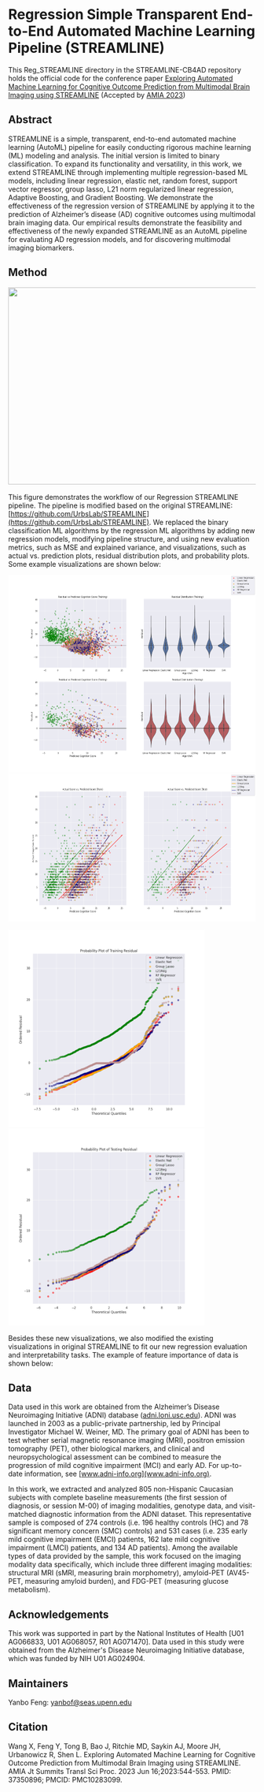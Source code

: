 # Regression Simple Transparent End-to-End Automated Machine Learning Pipeline (STREAMLINE)
This Reg_STREAMLINE directory in the STREAMLINE-CB4AD repository holds the official code for the 
conference paper [Exploring Automated Machine Learning for Cognitive Outcome Prediction
from Multimodal Brain Imaging using STREAMLINE](https://pubmed.ncbi.nlm.nih.gov/37350896/) 
(Accepted by [AMIA 2023](https://amia.org/education-events/amia-2023-informatics-summit))

## Abstract
STREAMLINE is a simple, transparent, end-to-end automated machine learning (AutoML) pipeline for 
easily conducting rigorous machine learning (ML) modeling and analysis. The initial version is 
limited to binary classification. To expand its functionality and versatility, in this work, 
we extend STREAMLINE through implementing multiple regression-based ML models, including linear 
regression, elastic net, random forest, support vector regressor, group lasso, L21 norm regularized 
linear regression, Adaptive Boosting, and Gradient Boosting. 
We demonstrate the effectiveness of the regression version of STREAMLINE by applying it to 
the prediction of Alzheimer’s disease (AD) cognitive outcomes using multimodal brain imaging 
data. Our empirical results demonstrate the feasibility and effectiveness of the newly expanded 
STREAMLINE as an AutoML pipeline for evaluating AD regression models, and for discovering multimodal 
imaging biomarkers.

## Method
<img src="Reg_STREAMLINE.png" width="600" height="400">

This figure demonstrates the workflow of our Regression STREAMLINE pipeline. The pipeline is modified based on the original STREAMLINE: [https://github.com/UrbsLab/STREAMLINE](https://github.com/UrbsLab/STREAMLINE). We replaced the binary classification ML algorithms by the regression ML algorithms by adding new regression models, modifying pipeline structure, and using new evaluation metrics, such as MSE and explained variance, and visualizations, such as actual vs. prediction plots, residual distribution plots, and probability plots. Some example visualizations are shown below:

<img src="residual_distrib_all_algorithms.png" width="600" height="400">

<img src="actual_vs_predict_all_algorithms.png" width="600" height="300">

<img src="probability_train_residual_all_algorithms.png" width="400" height="400"> <img src="probability_test_residual_all_algorithms.png" width="400" height="400">

Besides these new visualizations, we also modified the existing visualizations in original STREAMLINE to fit our new regression evaluation and interpretability tasks. The example of feature importance of data is shown below:



## Data
Data used in this work are obtained from the Alzheimer’s Disease Neuroimaging Initiative (ADNI) database ([adni.loni.usc.edu](adni.loni.usc.edu)). ADNI was launched in 2003 as a public-private partnership, led by Principal Investigator Michael W. Weiner, MD. The primary goal of ADNI has been to test whether serial magnetic resonance imaging (MRI), positron emission tomography (PET), other biological markers, and clinical and neuropsychological assessment can be combined to measure the progression of mild cognitive impairment (MCI) and early AD. For up-to-date information, see [www.adni-info.org](www.adni-info.org).

In this work, we extracted and analyzed 805 non-Hispanic Caucasian subjects with complete baseline measurements (the first session of diagnosis, or session M-00) of imaging modalities, genotype data, and visit-matched diagnostic information from the ADNI dataset. This representative sample is composed of 274 controls (i.e. 196 healthy controls (HC) and 78 significant memory concern (SMC) controls) and 531 cases (i.e. 235 early mild cognitive impairment (EMCI) patients, 162 late mild cognitive impairment (LMCI) patients, and 134 AD patients). Among the available types of data provided by the sample, this work focused on the imaging modality data specifically, which include three different imaging modalities: structural MRI (sMRI, measuring brain morphometry), amyloid-PET (AV45-PET, measuring amyloid burden), and FDG-PET (measuring  glucose metabolism). 

## Acknowledgements
This work was supported in part by the National Institutes of Health [U01 AG066833, U01 AG068057, R01 AG071470]. Data used in this study were obtained from the Alzheimer's Disease Neuroimaging Initiative database, which was funded by NIH U01 AG024904.

## Maintainers
Yanbo Feng: [yanbof@seas.upenn.edu](yanbof@seas.upenn.edu)

## Citation
Wang X, Feng Y, Tong B, Bao J, Ritchie MD, Saykin AJ, Moore JH, Urbanowicz R, Shen L. Exploring Automated Machine Learning for Cognitive Outcome Prediction from Multimodal Brain Imaging using STREAMLINE. AMIA Jt Summits Transl Sci Proc. 2023 Jun 16;2023:544-553. PMID: 37350896; PMCID: PMC10283099.
